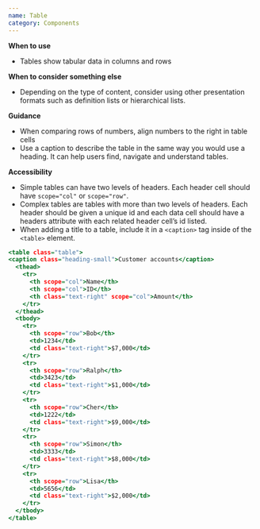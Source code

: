 ```yaml
---
name: Table
category: Components
---
```


**When to use**
- Tables show tabular data in columns and rows

**When to consider something else**
- Depending on the type of content, consider using other presentation formats such as definition lists or hierarchical lists.

**Guidance**
- When comparing rows of numbers, align numbers to the right in table cells
- Use a caption to describe the table in the same way you would use a heading. It can help users find, navigate and understand tables.

**Accessibility**
- Simple tables can have two levels of headers. Each header cell should have `scope="col"` or `scope="row"`.
- Complex tables are tables with more than two levels of headers. Each header should be given a unique id and each data cell should have a headers attribute with each related header cell’s id listed.
- When adding a title to a table, include it in a `<caption>` tag inside of the `<table>` element.

```example.html
<table class="table">
<caption class="heading-small">Customer accounts</caption>
  <thead>
    <tr>
      <th scope="col">Name</th>
      <th scope="col">ID</th>
      <th class="text-right" scope="col">Amount</th>
    </tr>
  </thead>
  <tbody>
    <tr>
      <th scope="row">Bob</th>
      <td>1234</td>
      <td class="text-right">$7,000</td>
    </tr>
    <tr>
      <th scope="row">Ralph</th>
      <td>3423</td>
      <td class="text-right">$1,000</td>
    </tr>
    <tr>
      <th scope="row">Cher</th>
      <td>1222</td>
      <td class="text-right">$9,000</td>
    </tr>
    <tr>
      <th scope="row">Simon</th>
      <td>3333</td>
      <td class="text-right">$8,000</td>
    </tr>
    <tr>
      <th scope="row">Lisa</th>
      <td>5656</td>
      <td class="text-right">$2,000</td>
    </tr>
  </tbody>
</table>
```